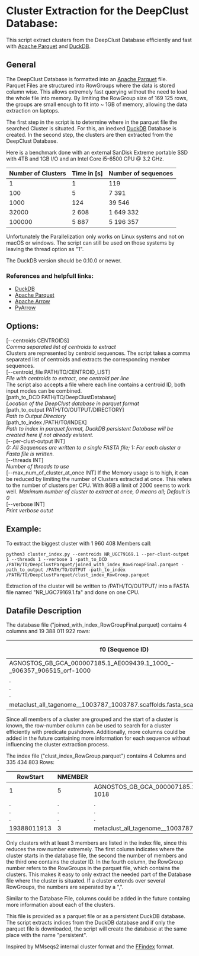 # Cluster Extraction for the DeepClust Database:

This script extract clusters from the DeepClust Database efficiently and fast with [Apache Parquet](https://parquet.apache.org/) and [DuckDB](https://duckdb.org/).

## General

The DeepClust Database is formatted into an [Apache Parquet](https://parquet.apache.org/) file.  
Parquet Files are structured into RowGroups where the data is stored column wise.
This allows extremely fast querying without the need to load the whole file into memory.
By limiting the RowGroup size of 169 125 rows, the groups are small enough to fit into ~ 1GB of memory, allowing the data extraction on laptops.

The first step in the script is to determine where in the parquet file the searched Cluster is situated.
For this, an inedxed [DuckDB](https://duckdb.org/) Database is created. 
In the second step, the clusters are then extracted from the DeepClust Database.  

Here is a benchmark done with an external SanDisk Extreme portable SSD with 4TB and 1GB I/O and an Intel Core i5-6500 CPU @ 3.2 GHz.

| Number of Clusters | Time in [s] | Number of sequences |
|--------------------|----------|---------------------|
| 1                  | 1        | 119                 |
| 100                | 5        | 7 391               |
| 1000               | 124      | 39 546              |
| 32000              | 2 608    | 1 649 332           |
| 100000             | 5 887    | 5 196 357           |

Unfortunately the Parallelization only works on Linux systems and not on macOS or windows.
The script can still be used on those systems by leaving the thread option as "1".  

The DuckDB version should be 0.10.0 or newer.

### References and helpfull links:
- [DuckDB](https://duckdb.org/) 
- [Apache Parquet](https://parquet.apache.org/)
- [Apache Arrow](https://arrow.apache.org/docs/index.html)
- [PyArrow](https://arrow.apache.org/docs/python/index.html) 
## Options:
[--centroids CENTROIDS]  
*Comma separated list of centroids to extract*  
Clusters are represented by centroid sequences. The script takes a comma separated list of centroids and extracts the corresponding member sequences.  
[--centroid_file PATH/TO/CENTROID_LIST]  
*File with centroids to extract, one centroid per line*  
The script also accepts a file where each line contains a centroid ID, both input modes can be combined.  
[path_to_DCD PATH/TO/DeepClustDatabase]  
*Location of the DeepClust database in parquet format*  
[path_to_output PATH/TO/OUTPUT/DIRECTORY]  
*Path to Output Directory*  
[path_to_index /PATH/TO/INDEX]  
*Path to index in parquet format, DuckDB persistent Database will be created here if not already existent.*   
[--per-clust-output INT]   
*0: All Sequences are written to a single FASTA file; 1: For each cluster a Fasta file is written.*   
[--threads INT]  
*Number of threads to use*   
[--max_num_of_cluster_at_once INT]
If the Memory usage is to high, it can be reduced by limiting the number of Clusters extracted at once. This refers to the number of clusters per CPU. With 8GB a limit of 2000 seems to work well.
*Maximum number of cluster to extract at once, 0 means all; Default is 0*   
[--verbose INT]   
*Print verbose outut*

## Example: 
To extract the biggest cluster with 1 960 408 Members call:  
~~~  
python3 cluster_index.py --centroids NR_UGC79169.1 --per-clust-output 1 --threads 1 --verbose 1 -path_to_DCD /PATH/TO/DeepClustParquet/joined_with_index_RowGroupFinal.parquet -path_to_output /PATH/TO/OUTPUT -path_to_index /PATH/TO/DeepClustParquet/clust_index_RowGroup.parquet 
~~~

Extraction of the cluster will be written to /PATH/TO/OUTPUT/ into a FASTA file named "NR_UGC79169.1.fa" and done on one CPU. 

## Datafile Description
The database file ("joined_with_index_RowGroupFinal.parquet) contains 4 columns and 19 388 011 922 rows: 

 | f0 (Sequence ID)                                                          | f1 (Sequence)                                         | f2 (Cluster ID)                                                           | f3 (Row Number) |
 |---------------------------------------------------------------------------|-------------------------------------------------------|---------------------------------------------------------------------------|-----------------|
 | AGNOSTOS_GB_GCA_000007185.1_AE009439.1_1000_-_906357_906515_orf-1000      | METGGTCSVRPTLIEAGDTPPYGTCPGAERVSDVRSWERDLLSKGTKLEDAV* | AGNOSTOS_GB_GCA_000007185.1_AE009439.1_1000_-_906357_906515_orf-1000      | 0               |
 | .<br/>.<br/>.                                                             | .<br/>.<br/>.                                         | .<br/>.<br/>.                                                             | .<br/>.<br/>.   |
 | metaclust_all_tagenome__1003787_1003787.scaffolds.fasta_scaffold9999973_2 | MSAALVAGFVTVLLWGSAFVGIR                               | metaclust_all_tagenome__1003787_1003787.scaffolds.fasta_scaffold9999973_2 | 19388011921     |

Since all members of a cluster are grouped and the start of a cluster is known, the row-number column can be used to search for a cluster efficiently with predicate pushdown.
Additionally, more columns could be added in the future containing more information for each sequence without influencing the cluster extraction process.



 The index file ("clust_index_RowGroup.parquet") contains 4 Columns and 335 434 803 Rows:

|RowStart|NMEMBER|CLUSTER| RowGroup      |
|-----|----|----|---------------|
|1        | 5       | AGNOSTOS_GB_GCA_000007185.1_AE009439.1_1018_+_924582_925004_orf-1018 | 0             |               
| .<br/>.<br/>.                                                             | .<br/>.<br/>.                                         | .<br/>.<br/>.                                                             | .<br/>.<br/>.<br/> |
|19388011913 | 3       | metaclust_all_tagenome__1003787_1003787.scaffolds.fasta_scaffold9999794_1 | 116209        |

Only clusters with at least 3 members are listed in the index file, since this reduces the row number extremely.
The first column indicates where the cluster starts in the database file, the second the number of members and the third one contains the cluster ID. 
In the fourth column, the RowGroup number refers to the RowGroups in the parquet file, which contains the clusters. This makes it easy to only extract the needed part of the Database file where the cluster is situated.
If a cluster extends over several RowGroups, the numbers are seperated by a ",".

Similar to the Database File, columns could be added in the future containg more information about each of the clusters.

This file is provided as a parquet file or as a persistent DuckDB database.
The script extracts indices from the DuckDB database and if only the parquet file is downloaded, the script will create the database at the same place with the name "persistent".

Inspired by MMseqs2 internal cluster format and the [FFindex](https://github.com/ahcm/ffindex) format.
